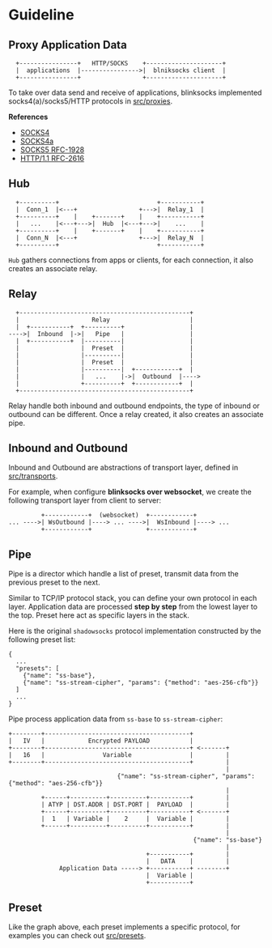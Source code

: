 # Guideline

## Proxy Application Data

```
  +----------------+   HTTP/SOCKS    +---------------------+ 
  |  applications  |---------------->|  blniksocks client  |
  +----------------+                 +---------------------+ 
```

To take over data send and receive of applications, blinksocks implemented socks4(a)/socks5/HTTP protocols in [src/proxies](../../../src/proxies).

**References**

* [SOCKS4](http://www.openssh.com/txt/socks4.protocol)
* [SOCKS4a](http://www.openssh.com/txt/socks4a.protocol)
* [SOCKS5 RFC-1928](https://tools.ietf.org/rfc/rfc1928.txt)
* [HTTP/1.1 RFC-2616](https://tools.ietf.org/rfc/rfc2616.txt)

## Hub

```
  +----------+                           +-----------+
  |  Conn_1  |<---+                 +--->|  Relay_1  |
  +----------+    |    +-------+    |    +-----------+
  |   ...    |<---+--->|  Hub  |<---+--->|    ...    |
  +----------+    |    +-------+    |    +-----------+
  |  Conn_N  |<---+                 +--->|  Relay_N  |
  +----------+                           +-----------+
```

`Hub` gathers connections from apps or clients, for each connection, it also creates an associate relay.

## Relay

```
  +-----------------------------------------------+
  |                    Relay                      |
  |  +-----------+  +----------+                  |
---->|  Inbound  |->|   Pipe   |                  |  
  |  +-----------+  |----------|                  |  
  |                 |  Preset  |                  |  
  |                 |----------|                  |  
  |                 |  Preset  |                  |  
  |                 |----------|  +------------+  |  
  |                 |   ...    |->|  Outbound  |---->
  |                 +----------+  +------------+  |  
  +-----------------------------------------------+  
```

Relay handle both inbound and outbound endpoints, the type of inbound or outbound can be different. Once a relay created, it also creates an associate pipe.

## Inbound and Outbound

Inbound and Outbound are abstractions of transport layer, defined in [src/transports](../../../src/transports).

For example, when configure **blinksocks over websocket**, we create the following transport layer from client to server:

```
         +------------+  (websocket)  +------------+
... ---->| WsOutbound |----> ... ---->|  WsInbound |----> ...
         +------------+               +------------+
```

## Pipe

Pipe is a director which handle a list of preset, transmit data from the previous preset to the next.

Similar to TCP/IP protocol stack, you can define your own protocol in each layer. Application data are processed **step by step** from the lowest layer to the top. Preset here act as specific layers in the stack.

Here is the original `shadowsocks` protocol implementation constructed by the following preset list:

```
{
  ...
  "presets": [
    {"name": "ss-base"},
    {"name": "ss-stream-cipher", "params": {"method": "aes-256-cfb"}}
  ]
  ...
}
```

Pipe process application data from `ss-base` to `ss-stream-cipher`:

```
+--------+----------------------------------------+
|   IV   |            Encrypted PAYLOAD           |
+--------+----------------------------------------+ <-------+
|   16   |                Variable                |         |
+--------+----------------------------------------+         |
                                                            |
                              {"name": "ss-stream-cipher", "params": {"method": "aes-256-cfb"}}
                                                            |
         +------+----------+----------+-----------+         |
         | ATYP | DST.ADDR | DST.PORT |  PAYLOAD  |         |
         +------+----------+----------+-----------+ <-------+
         |  1   | Variable |    2     |  Variable |         |
         +------+----------+----------+-----------+         |
                                                            |
                                                   {"name": "ss-base"}
                                                            |
                                      +-----------+         |
                                      |   DATA    |         |
              Application Data -----> +-----------+ --------+
                                      |  Variable |
                                      +-----------+
```

## Preset

Like the graph above, each preset implements a specific protocol, for examples you can check out [src/presets](../../../src/presets).
